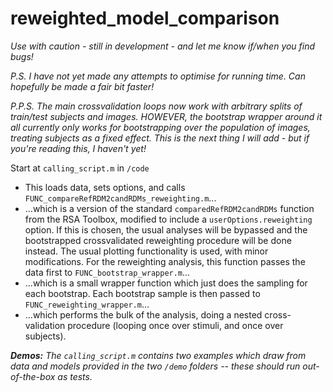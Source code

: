 # reweighted_model_comparison

_Use with caution - still in development - and let me know if/when you find bugs!_

_P.S. I have not yet made any attempts to optimise for running time. Can hopefully be made a fair bit faster!_

_P.P.S. The main crossvalidation loops now work with arbitrary splits of train/test subjects and images. HOWEVER, the bootstrap wrapper around it all currently only works for bootstrapping over the population of images, treating subjects as a fixed effect. This is the next thing I will add - but if you're reading this, I haven't yet!_

Start at `calling_script.m` in `/code`
- This loads data, sets options, and calls `FUNC_compareRefRDM2candRDMs_reweighting.m`...
- ...which is a version of the standard `comparedRefRDM2candRDMs` function from the RSA Toolbox, modified to include a `userOptions.reweighting` option. If this is chosen, the usual analyses will be bypassed and the bootstrapped crossvalidated reweighting procedure will be done instead. The usual plotting functionality is used, with minor modifications. For the reweighting analysis, this function passes the data first to `FUNC_bootstrap_wrapper.m`...
- ...which is a small wrapper function which just does the sampling for each bootstrap. Each bootstrap sample is then passed to `FUNC_reweighting_wrapper.m`...
- ...which performs the bulk of the analysis, doing a nested cross-validation procedure (looping once over stimuli, and once over subjects).

_**Demos:** The `calling_script.m` contains two examples which draw from data and models provided in the two `/demo` folders -- these should run out-of-the-box as tests._
